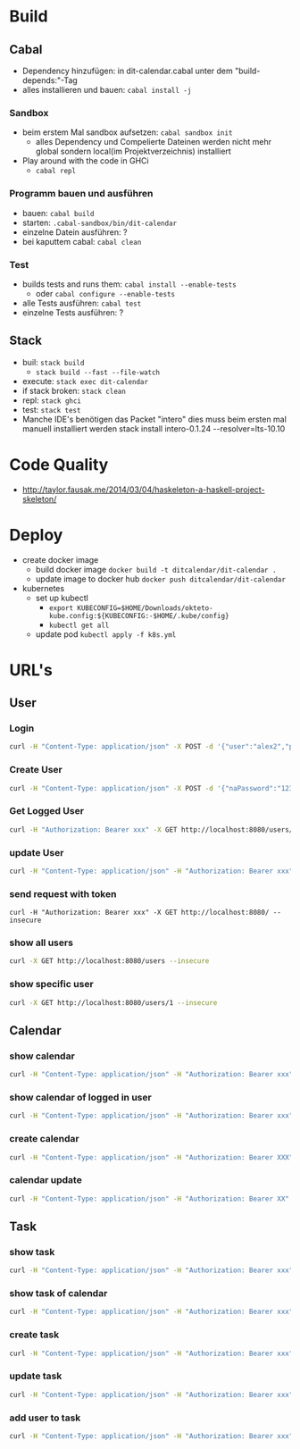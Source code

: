 # Build

## Cabal
* Dependency hinzufügen: in dit-calendar.cabal unter dem "build-depends:"-Tag
* alles installieren und bauen: `cabal install -j`

### Sandbox
* beim erstem Mal sandbox aufsetzen: `cabal sandbox init`
  * alles Dependency und Compelierte Dateinen werden nicht mehr global sondern local(im Projektverzeichnis) installiert
* Play around with the code in GHCi
  * `cabal repl`

### Programm bauen und ausführen
* bauen: `cabal build `
* starten: `.cabal-sandbox/bin/dit-calendar`
* einzelne Datein ausführen: ?
* bei kaputtem cabal: `cabal clean`

### Test
* builds tests and runs them: `cabal install --enable-tests`
  * oder `cabal configure --enable-tests`
* alle Tests ausführen: `cabal test`
* einzelne Tests ausführen: ?

## Stack
* buil: `stack build`
  * `stack build --fast --file-watch`
* execute: `stack exec dit-calendar`
* if stack broken: `stack clean`
* repl: `stack ghci`
* test: `stack test`
* Manche IDE's benötigen das Packet "intero" dies muss beim ersten mal manuell installiert werden stack install intero-0.1.24 --resolver=lts-10.10

# Code Quality
* http://taylor.fausak.me/2014/03/04/haskeleton-a-haskell-project-skeleton/

# Deploy
* create docker image
  * build docker image `docker build -t ditcalendar/dit-calendar .`
  * update image to docker hub `docker push ditcalendar/dit-calendar`
* kubernetes
  * set up kubectl
    * `export KUBECONFIG=$HOME/Downloads/okteto-kube.config:${KUBECONFIG:-$HOME/.kube/config}`
    * `kubectl get all`
  * update pod `kubectl apply -f k8s.yml`

# URL's

## User

### Login
```sh
curl -H "Content-Type: application/json" -X POST -d '{"user":"alex2","password":"12345"}' http://localhost:8080/authenticate/authentication-methods/password/token --insecure
```

### Create User
```sh
curl -H "Content-Type: application/json" -X POST -d '{"naPassword":"12345","naPasswordConfirm":"12345", "naUser":{"email": "a.befort@googlemail.com", "username":"alex2", "userId":0}}' http://localhost:8080/authenticate/authentication-methods/password/account --insecure
```

### Get Logged User
```sh
curl -H "Authorization: Bearer xxx" -X GET http://localhost:8080/users/me --insecure
```

### update User
```sh
curl -H "Content-Type: application/json" -H "Authorization: Bearer xxx" -X PUT -d '{"loginName":"test", "userId":1}' http://localhost:8080/user/me --insecure
```

### send request with token
```
curl -H "Authorization: Bearer xxx" -X GET http://localhost:8080/ --insecure
```

### show all users
```sh
curl -X GET http://localhost:8080/users --insecure
```

### show specific user
```sh
curl -X GET http://localhost:8080/users/1 --insecure
```

## Calendar

### show calendar
```sh
curl -H "Content-Type: application/json" -H "Authorization: Bearer xxx" -X GET http://localhost:8080/calendarentries/1 --insecure
```

### show calendar of logged in user
```sh
curl -H "Content-Type: application/json" -H "Authorization: Bearer xxx" -X GET http://localhost:8080/calendarentries/ --insecure
```

### create calendar
```sh
curl -H "Content-Type: application/json" -H "Authorization: Bearer XXX" -X POST -d '{"description":"testHeute","startDate":"2011-11-19T18:28:52.607875Z", "endDate":"2011-11-20T12:15:53.102875Z"}' http://localhost:8080/calendarentries --insecure
```

### calendar update
```sh
curl -H "Content-Type: application/json" -H "Authorization: Bearer XX" -X PUT -d '{"description":"testHeute","startDate":"2011-11-19T18:28:52.607875Z", "endDate":"2011-11-20T12:15:53.102875Z"}' http://localhost:8080/calendarentries/1 --insecure
```

## Task

### show task
```sh
curl -H "Content-Type: application/json" -H "Authorization: Bearer xxx" -X GET http://localhost:8080/calendarentries/1/tasks/1 --insecure
```

### show task of calendar
```sh
curl -H "Content-Type: application/json" -H "Authorization: Bearer xxx" -X GET http://localhost:8080/calendarentries/2/tasks --insecure
```

### create task
```sh
curl -H "Content-Type: application/json" -H "Authorization: Bearer xxx" -X POST -d '{"description":"testHeute", "belongingUsers":[1], "startTime":"2011-11-19T18:28:52.607875Z"}' http://localhost:8080/calendarentries/1/tasks --insecure
```

### update task
```sh
curl -H "Content-Type: application/json" -H "Authorization: Bearer xxx" -X PUT -d '{"description":"testHeute2", "belongingUsers":[1]}' http://localhost:8080/calendarentries/1/tasks/1 --insecure
```

### add user to task
```sh
curl -H "Content-Type: application/json" -H "Authorization: Bearer xxx" -X PUT http://localhost:8080/calendarentries/1/tasks/1/assignment --insecure
```
